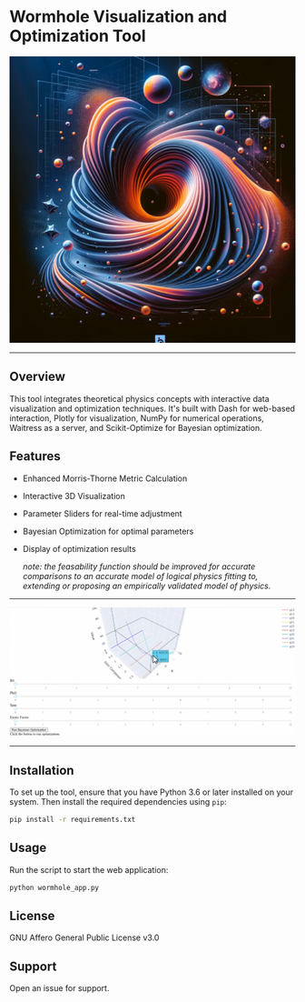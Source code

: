 # Wormhole Visualization and Optimization Tool

![study](https://github.com/HermiTech-LLC/BHmetrics_WHsim/blob/main/BhWh.PNG)
__________________________________
## Overview
This tool integrates theoretical physics concepts with interactive data visualization and optimization techniques. It's built with Dash for web-based interaction, Plotly for visualization, NumPy for numerical operations, Waitress as a server, and Scikit-Optimize for Bayesian optimization.

## Features
- Enhanced Morris-Thorne Metric Calculation
- Interactive 3D Visualization
- Parameter Sliders for real-time adjustment
- Bayesian Optimization for optimal parameters
- Display of optimization results

  *note: the feasability function should be improved for accurate comparisons to an accurate model of logical physics fitting to, extending or proposing an empirically validated model of physics.*
________________________________
![ui](https://github.com/HermiTech-LLC/MT-WormholeTool/blob/main/IMG_7946.jpeg)
___________________________________
## Installation
To set up the tool, ensure that you have Python 3.6 or later installed on your system. Then install the required dependencies using `pip`:
```bash
pip install -r requirements.txt
```

## Usage
Run the script to start the web application:
```bash
python wormhole_app.py
```

## License
GNU Affero General Public License v3.0

## Support
Open an issue for support.
